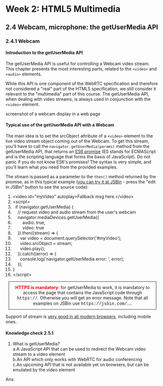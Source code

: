# Week 2: HTML5 Multimedia

## 2.4 Webcam, microphone: the getUserMedia API


### 2.4.1 Webcam

#### Introduction to the getUserMedia API

The getUserMedia API is useful for controlling a Webcam video stream. This chapter presents the most interesting parts, related to the `<video>` and `<audio>` elements.

While this API is one component of the WebRTC specification and therefore not considered a "real" part of the HTML5 specification, we still consider it relevant to the "multimedia" part of this course. The getUserMedia API, when dealing with video streams, is always used in conjunction with the `<video>` element.

screenshot of a webcam display in a web page


#### Typical use of the getUserMedia API with a Webcam

The main idea is to set the srcObject attribute of a `<video>` element to the live video stream object coming out of the Webcam. To get this stream, you'll have to call the `navigator.getUserMedia(params)` method from the getUserMedia API, that returns an [ES6 promise](https://developers.google.com/web/fundamentals/primers/promises) (ES stands for ECMAScript and is the scripting language that forms the basis of JavaScript). Do not panic if you do not know ES6's promises! The syntax is very simple, and you'll learn what you need from the provided examples.

The stream is passed as a parameter to the `then()` method returned by the promise, as in this typical example ([you can try it at JSBin](https://output.jsbin.com/gakikop) - press the "edit in JSBin" button to see the source code):

<div class="source-code"><ol class="linenums">
<li class="L0" style="margin-bottom: 0px;" value="1"><span class="tag">&lt;video</span><span class="pln"> </span><span class="atn">id</span><span class="pun">=</span><span class="atv">"myVideo"</span><span class="pln"> </span><span class="atn">autoplay</span><span class="tag">&gt;</span><span class="pln">Fallback msg here.</span><span class="tag">&lt;/video&gt;</span></li>
<li class="L1" style="margin-bottom: 0px;"><span class="tag">&lt;script&gt;</span></li>
<li class="L2" style="margin-bottom: 0px;"><span class="pln"></span><span class="kwd">&nbsp; if</span><span class="pln"> </span><span class="pun">(</span><span class="pln">navigator</span><span class="pun">.</span><span class="pln">getUserMedia</span><span class="pun">)</span><span class="pln"> </span><span class="pun">{</span></li>
<li class="L3" style="margin-bottom: 0px;"><span class="pln"></span><span class="com">&nbsp; &nbsp; // request video and audio stream from the user's webcam</span></li>
<li class="L4" style="margin-bottom: 0px;"><span class="pln">&nbsp; &nbsp; navigator</span><span class="pun">.</span><span class="pln">mediaDevices</span><span class="pun">.</span><span class="pln">getUserMedia</span><span class="pun">({</span></li>
<li class="L5" style="margin-bottom: 0px;"><span class="pln">&nbsp; &nbsp; &nbsp; &nbsp; audio</span><span class="pun">:</span><span class="pln"> </span><span class="kwd">true</span><span class="pun">,</span></li>
<li class="L6" style="margin-bottom: 0px;"><span class="pln">&nbsp; &nbsp; &nbsp; &nbsp; video</span><span class="pun">:</span><span class="pln"> </span><span class="kwd">true</span></li>
<li class="L7" style="margin-bottom: 0px;"><span class="pln"></span><span class="pun">&nbsp; &nbsp; })</span>.<span class="pln" style="background-color: #ffffff;">then</span><span class="pun" style="background-color: #ffffff;">((</span><span class="pln" style="background-color: #ffffff;">stream</span><span class="pun" style="background-color: #ffffff;">)</span><span class="pln" style="background-color: #ffffff;"> </span><span class="pun" style="background-color: #ffffff;">=&gt;</span><span class="pln" style="background-color: #ffffff;"> </span><span class="pun" style="background-color: #ffffff;">{</span></li>
<li class="L9" style="margin-bottom: 0px;"><span class="pln"></span><span class="kwd">&nbsp; &nbsp; &nbsp; var</span><span class="pln"> video </span><span class="pun">=</span><span class="pln"> document</span><span class="pun">.</span><span class="pln">querySelector</span><span class="pun">(</span><span class="str">'#myVideo'</span><span class="pun">);</span></li>
<li class="L0" style="margin-bottom: 0px;"><span class="pln">&nbsp; &nbsp; &nbsp; video</span><span class="pun">.</span><span class="pln">srcObject </span><span class="pun">=</span><span class="pln"> stream</span><span class="pun">;</span></li>
<li class="L1" style="margin-bottom: 0px;"><span class="pln">&nbsp; &nbsp; &nbsp; video</span><span class="pun">.</span><span class="pln">play</span><span class="pun">();</span></li>
<li class="L2" style="margin-bottom: 0px;"><span class="pln"></span><span class="pun">&nbsp; &nbsp; }).</span><span class="kwd">catch</span><span class="pun">((</span><span class="pln">error</span><span class="pun">)</span><span class="pln"> </span><span class="pun">=&gt;</span><span class="pln"> </span><span class="pun">{</span></li>
<li class="L3" style="margin-bottom: 0px;"><span class="pln">&nbsp; &nbsp; &nbsp; console</span><span class="pun">.</span><span class="pln">log</span><span class="pun">(</span><span class="str">'navigator.getUserMedia error: '</span><span class="pun">,</span><span class="pln"> error</span><span class="pun">);</span></li>
<li class="L4" style="margin-bottom: 0px;"><span class="pln"></span><span class="pun">&nbsp; &nbsp; });</span><span class="pln"> </span></li>
<li class="L5" style="margin-bottom: 0px;"><span class="pln"> </span><span class="pun">}</span></li>
<li class="L6" style="margin-bottom: 0px;"><span class="tag">&lt;/script&gt;</span></li>
</ol></div>

<p style="border: 1px solid; padding: 10px; margin: 10px; text-align: center;"><span style="color: #ff0000;"><strong>HTTPS is mandatory:</strong></span> for getUserMedia to work, it is mandatory to access the page that contains the JavaScript code through <span style="font-family: courier new, courier;">https://</span>. Otherwise you will get an error message. Note that all examples on JSBin use <span style="font-family: courier new, courier;">https://jsbin.com/</span>....</p>

Support of stream is [very good in all modern browsers](https://caniuse.com/#feat=stream), including mobile ones.


#### Knowledge check 2.5.1

1. What is getUserMedia?<br/>
  a.A JavaScript API that can be used to redirect the Webcam video stream to a video element<br/>
  b.An API which only works with WebRTC for audio conferencing<br/>
  c.An upcoming API that is not available yet on browsers, but can be emulated by the video element<br/>

  Ans: 






